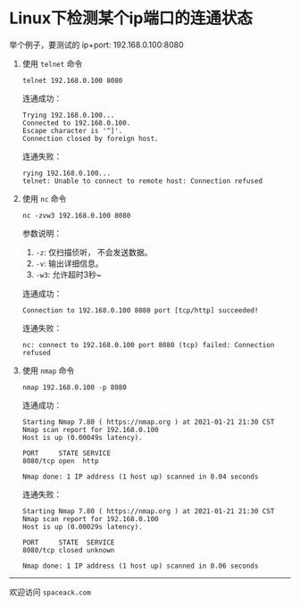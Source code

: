 # Linux下检测某个ip端口的连通状态


举个例子，要测试的 ip+port: 192.168.0.100:8080

1. 使用 `telnet` 命令

    `telnet 192.168.0.100 8080`

    连通成功：

    ```
    Trying 192.168.0.100...
    Connected to 192.168.0.100.
    Escape character is '^]'.
    Connection closed by foreign host.
    ```

    连通失败：
    ```
    rying 192.168.0.100...
    telnet: Unable to connect to remote host: Connection refused
    ```

2. 使用 `nc` 命令

    `nc -zvw3 192.168.0.100 8080`

    参数说明：
    1. `-z`: 仅扫描侦听， 不会发送数据。
    2. `-v`: 输出详细信息。
    3. `-w3`: 允许超时3秒~

    连通成功：
    
    ```
    Connection to 192.168.0.100 8080 port [tcp/http] succeeded!
    ```

    连通失败：
    ```
    nc: connect to 192.168.0.100 port 8080 (tcp) failed: Connection refused
    ```

3. 使用 `nmap` 命令
    
    `nmap 192.168.0.100 -p 8080`

    连通成功：
    ```
    Starting Nmap 7.80 ( https://nmap.org ) at 2021-01-21 21:30 CST
    Nmap scan report for 192.168.0.100
    Host is up (0.00049s latency).

    PORT     STATE SERVICE
    8080/tcp open  http

    Nmap done: 1 IP address (1 host up) scanned in 0.04 seconds
    ```

    连通失败：
    ```
    Starting Nmap 7.80 ( https://nmap.org ) at 2021-01-21 21:30 CST
    Nmap scan report for 192.168.0.100
    Host is up (0.00029s latency).

    PORT     STATE  SERVICE
    8080/tcp closed unknown

    Nmap done: 1 IP address (1 host up) scanned in 0.06 seconds
    ```
---
欢迎访问 `spaceack.com`
